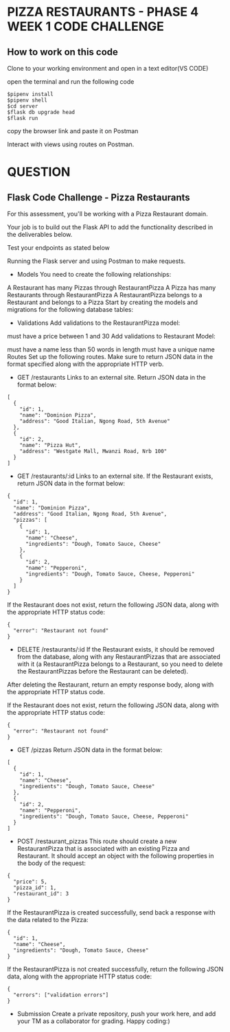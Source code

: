 # PIZZA RESTAURANTS - PHASE 4 WEEK 1 CODE CHALLENGE


<h2>How to work on this code </h2>

Clone to your working environment and open in a text editor(VS CODE)

open the terminal and run the following code

```
$pipenv install 
$pipenv shell 
$cd server 
$flask db upgrade head
$flask run
```
copy the browser link and paste it on Postman

Interact with views using routes on Postman.





<h1>QUESTION</h1>

## Flask Code Challenge - Pizza Restaurants
For this assessment, you'll be working with a Pizza Restaurant domain.

Your job is to build out the Flask API to add the functionality described in the deliverables below.

Test your endpoints as stated below

Running the Flask server and using Postman to make requests.
 

* Models
You need to create the following relationships:

A Restaurant has many Pizzas through RestaurantPizza
A Pizza has many Restaurants through RestaurantPizza
A RestaurantPizza belongs to a Restaurant and belongs to a Pizza
Start by creating the models and migrations for the following database tables:



* Validations
Add validations to the RestaurantPizza model:

must have a price between 1 and 30
Add validations to Restaurant Model:

must have a name less than 50 words in length
must have a unique name
Routes
Set up the following routes. Make sure to return JSON data in the format specified along with the appropriate HTTP verb.

* GET /restaurants
Links to an external site.
Return JSON data in the format below:
```
[
  {
    "id": 1,
    "name": "Dominion Pizza",
    "address": "Good Italian, Ngong Road, 5th Avenue"
  },
  {
    "id": 2,
    "name": "Pizza Hut",
    "address": "Westgate Mall, Mwanzi Road, Nrb 100"
  }
]
```
* GET /restaurants/:id
Links to an external site.
If the Restaurant exists, return JSON data in the format below:
```
{
  "id": 1,
  "name": "Dominion Pizza",
  "address": "Good Italian, Ngong Road, 5th Avenue",
  "pizzas": [
    {
      "id": 1,
      "name": "Cheese",
      "ingredients": "Dough, Tomato Sauce, Cheese"
    },
    {
      "id": 2,
      "name": "Pepperoni",
      "ingredients": "Dough, Tomato Sauce, Cheese, Pepperoni"
    }
  ]
}
```
If the Restaurant does not exist, return the following JSON data, along with the appropriate HTTP status code:
```
{
  "error": "Restaurant not found"
}
```
* DELETE /restaurants/:id
If the Restaurant exists, it should be removed from the database, along with any RestaurantPizzas that are associated with it (a RestaurantPizza belongs to a Restaurant, so you need to delete the RestaurantPizzas before the Restaurant can be deleted).

After deleting the Restaurant, return an empty response body, along with the appropriate HTTP status code.

If the Restaurant does not exist, return the following JSON data, along with the appropriate HTTP status code:
```
{
  "error": "Restaurant not found"
}
```
* GET /pizzas
Return JSON data in the format below:
```
[
  {
    "id": 1,
    "name": "Cheese",
    "ingredients": "Dough, Tomato Sauce, Cheese"
  },
  {
    "id": 2,
    "name": "Pepperoni",
    "ingredients": "Dough, Tomato Sauce, Cheese, Pepperoni"
  }
]
```
* POST /restaurant_pizzas
This route should create a new RestaurantPizza that is associated with an existing Pizza and Restaurant. It should accept an object with the following properties in the body of the request:
```
{
  "price": 5,
  "pizza_id": 1,
  "restaurant_id": 3
}
```
If the RestaurantPizza is created successfully, send back a response with the data related to the Pizza:
```
{
  "id": 1,
  "name": "Cheese",
  "ingredients": "Dough, Tomato Sauce, Cheese"
}
```
If the RestaurantPizza is not created successfully, return the following JSON data, along with the appropriate HTTP status code:
```
{
  "errors": ["validation errors"]
}
```
* Submission
Create a private repository, push your work here, and add your TM as a collaborator for grading. Happy coding:)
